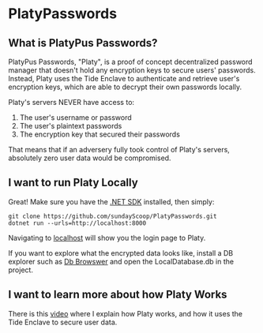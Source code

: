 # PlatyPasswords
## What is PlatyPus Passwords?
PlatyPus Passwords, "Platy", is a proof of concept decentralized password manager that doesn't hold any encryption keys to secure users' passwords. Instead, Platy uses the Tide Enclave to authenticate and retrieve user's encryption keys, which are able to decrypt their own passwords locally.

Platy's servers NEVER have access to:
1. The user's username or password
2. The user's plaintext passwords
3. The encryption key that secured their passwords

That means that if an adversery fully took control of Platy's servers, absolutely zero user data would be compromised.

## I want to run Platy Locally
Great! Make sure you have the [.NET SDK](https://dotnet.microsoft.com/en-us/download/dotnet/6.0) installed, then simply:

```
git clone https://github.com/sundayScoop/PlatyPasswords.git
dotnet run --urls=http://localhost:8000
```

Navigating to [localhost](http://localhost:8000) will show you the login page to Platy. 

If you want to explore what the encrypted data looks like, install a DB explorer such as [Db Browswer](https://sqlitebrowser.org/) and open the LocalDatabase.db in the project.

## I want to learn more about how Platy Works
There is this [video](https://clipchamp.com/watch/hB5vCvUMx8e) where I explain how Platy works, and how it uses the Tide Enclave to secure user data.
